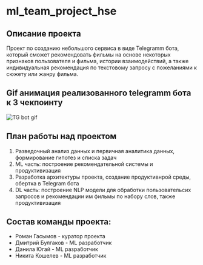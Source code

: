 # ml_team_project_hse

## Описание проекта
Проект по созданию небольшого сервиса в виде Telegramm бота, который сможет рекомендовать фильмы на основе некоторых признаков пользователя и фильма, истории взаимодействий, а также индивидуальная рекомендация по текстовому запросу с пожеланиями к сюжету или жанру фильма.

## Gif анимация реализованного telegramm бота к 3 чекпоинту

![TG bot gif](https://drive.google.com/uc?export=download&id=1ELcW_U7RovNkAysTTQNRn7SHbO16sEAu)


## План работы над проектом
1. Разведочный анализ данных и первичная аналитика данных, формирование гипотез и списка задач
2. ML часть: построение рекомендательной системы и продуктивизация
3. Разработка архитектуры проекта, создание продуктивнрой среды, обертка в Telegram бота
3. DL часть: построение NLP модели для обработки пользовательсих запросов и рекомендации им фильмы по набору слов, также продуктивизация

## Состав команды проекта:
- Роман Гасымов - куратор проекта
- Дмитрий Булгаков - ML разработчик
- Данила Югай - ML разработчик
- Никита Кошелев - ML разработчик
